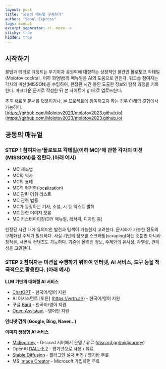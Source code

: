 ```yaml
---
layout: post
title: "공동의 매뉴얼 구축하기"
author: "Seoul Express"
tags: manual
excerpt_separator: <!--more-->
sticky: true
hidden: true
---
```


## 시작하기  

불법과 테러로 규정되는 무기이자 공권력에 대항하는 상징적인 물건인 몰로토프 칵테일(Molotov cocktail, 이하 화염병)의 매뉴얼을 AI의 도움으로 만든다. 
워크숍 참여자는 각자의 미션(MISSON)을 수립하여, 한정된 시간 동안 도출한 정보와 탐색 과정을 기록한다. 마크다운 문서로 작성한 뒤 본 사이트에 git으로 업로드한다. 

추후 새로운 문서를 덧붙이거나, 본 프로젝트에 참여하고자 하는 경우 아래의 깃헙에서 가능하다.  
[https://github.com/Molotov2023/molotov2023.github.io](https://github.com/Molotov2023/molotov2023.github.io)

## 공동의 매뉴얼 

### STEP 1 참여자는'몰로토프 칵테일(이하 MC)'에 관한 각자의 미션(MISSION)을 정한다.(아래 예시)
- MC 제조법
- MC의 역사
- MC의 용례
- MC의 현지화(localization)
- MC 관련 어휘 리스트
- MC 관련 법률
- MC가 등장하는 기사, 소설, 시 등 텍스트 발췌
- MC 관련 이미지 모음
- MC 커스터마이징(DIY 매뉴얼, 레서피, 디자인 등)  

한정된 시간 내에 유의미한 발견과 탐색이 가능한지 고려한다. 
문서화가 가능한 정도의 구체화된 주제가 필요하다. 
사실 기반의 정보를 스크래핑(scraping)하는 것뿐만 아니라 창작물, 사변적 컨텐츠도 가능하다. 
기존에 올려진 정보, 주제와의 유사성, 차별성, 관계성을 고민한다. 


### STEP 2 참여자는 미션을 수행하기 위하여 인터넷, AI 서비스, 도구 등을 적극적으로 활용한다. (아래 예시)

**LLM 기반의 대화형 AI 서비스**
- [ChatGPT](https://chat.openai.com/) - 한국어/영어 지원 
- AI 어시스턴트 [뤼튼] (https://wrtn.ai/) - 한국어/영어 지원
- 구글 [Bard](https://bard.google.com/) - 한국어/영어 지원 
- [Open Assistant](https://open-assistant.io/ ) - 영어만 지원 

**인터넷 검색 (Google, Bing, Naver…)**

**이미지 생성형 AI 서비스** 
- [Midjourney](www.midjourney.com) - Discord 서버에서 운영 / 유료 ([discord.gg/midjourney](discord.gg/midjourney))
- OpenAI [DALL-E 2](https://labs.openai.com/) - 웹기반으로 사용 / 유료 
- [Stable Diffusion](https://stablediffusionweb.com/) - 플러그인 설치 버전 / 웹기반 무료
- MS [Image Creator](https://www.bing.com/create ) - Microsoft 가입하면 무료 